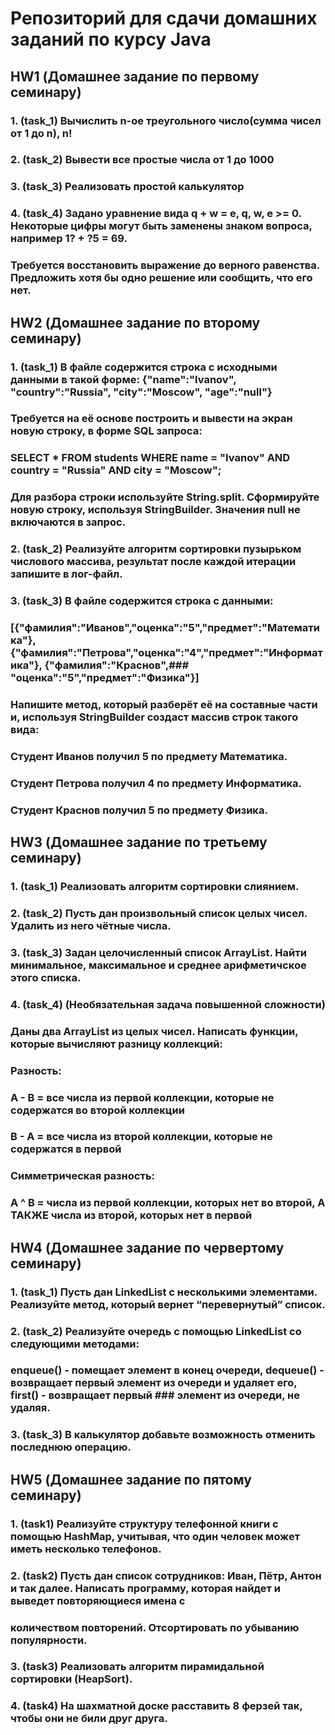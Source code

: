 # Репозиторий для сдачи домашних заданий по курсу Java


## HW1 (Домашнее задание по первому семинару)

### 1. (task_1) Вычислить n-ое треугольного число(сумма чисел от 1 до n), n! 
### 2. (task_2) Вывести все простые числа от 1 до 1000 
### 3. (task_3) Реализовать простой калькулятор
### 4. (task_4) Задано уравнение вида q + w = e, q, w, e >= 0.  Некоторые цифры могут быть заменены знаком вопроса, например 1? + ?5 = 69. 
###    Требуется восстановить выражение до верного равенства.  Предложить хотя бы одно решение или сообщить, что его нет.


## HW2 (Домашнее задание по второму семинару) 

### 1. (task_1) В файле содержится строка с исходными данными в такой форме: {"name":"Ivanov", "country":"Russia", "city":"Moscow", "age":"null"}
###    Требуется на её основе построить и вывести на экран новую строку, в форме SQL запроса:
###    SELECT * FROM students WHERE name = "Ivanov" AND country = "Russia" AND city = "Moscow";
###    Для разбора строки используйте String.split. Сформируйте новую строку, используя StringBuilder. Значения null не включаются в запрос.
### 2. (task_2) Реализуйте алгоритм сортировки пузырьком числового массива, результат после каждой итерации запишите в лог-файл. 
### 3. (task_3) В файле содержится строка с данными:
###    [{"фамилия":"Иванов","оценка":"5","предмет":"Математика"}, {"фамилия":"Петрова","оценка":"4","предмет":"Информатика"}, {"фамилия":"Краснов",###    "оценка":"5","предмет":"Физика"}]
###    Напишите метод, который разберёт её на составные части и, используя StringBuilder создаст массив строк такого вида:
###    Студент Иванов получил 5 по предмету Математика.
###    Студент Петрова получил 4 по предмету Информатика.
###    Студент Краснов получил 5 по предмету Физика.


## HW3 (Домашнее задание по третьему семинару)

### 1. (task_1) Реализовать алгоритм сортировки слиянием.
### 2. (task_2) Пусть дан произвольный список целых чисел. Удалить из него чётные числа.
### 3. (task_3) Задан целочисленный список ArrayList. Найти минимальное, максимальное и среднее арифметичское этого списка.
### 4. (task_4)  (Необязательная задача повышенной сложности)
###    Даны два ArrayList из целых чисел. Написать функции, которые вычисляют разницу коллекций:
###    Разность:
###    A - B = все числа из первой коллекции, которые не содержатся во второй коллекции
###    B - A = все числа из второй коллекции, которые не содержатся в первой
###    Симметрическая разность:
###    A ^ B = числа из первой коллекции, которых нет во второй, А ТАКЖЕ числа из второй, которых нет в первой


## HW4 (Домашнее задание по червертому семинару)

### 1. (task_1) Пусть дан LinkedList с несколькими элементами. Реализуйте метод, который вернет “перевернутый” список.
### 2. (task_2) Реализуйте очередь с помощью LinkedList со следующими методами:
###    enqueue() - помещает элемент в конец очереди, dequeue() - возвращает первый элемент из очереди и удаляет его, first() - возвращает первый ###    элемент из очереди, не удаляя.
### 3. (task_3) В калькулятор добавьте возможность отменить последнюю операцию.


## HW5 (Домашнее задание по пятому семинару)

### 1. (task1) Реализуйте структуру телефонной книги с помощью HashMap, учитывая, что один человек может иметь несколько телефонов.
### 2. (task2) Пусть дан список сотрудников: Иван, Пётр, Антон и так далее. Написать программу, которая найдет и выведет повторяющиеся имена с 
###     количеством повторений. Отсортировать по убыванию популярности.
### 3. (task3) Реализовать алгоритм пирамидальной сортировки (HeapSort).
### 4. (task4)  На шахматной доске расставить 8 ферзей так, чтобы они не били друг друга.


